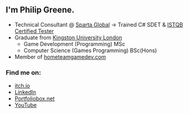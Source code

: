 ## I'm Philip Greene. 
- Technical Consultant @ [Sparta Global](https://www.spartaglobal.com/) -> Trained C# SDET & [ISTQB Certified Tester](https://skillshub.isqi.org/67kbexja)
- Graduate from [Kingston University London](https://www.kingston.ac.uk/)
  - Game Development (Programming) MSc
  - Computer Science (Games Programming) BSc(Hons)
- Member of [hometeamgamedev.com](https://hometeamgamedev.com/)

### Find me on:
 - [itch.io](https://vyrium.itch.io/)
 - [LinkedIn](https://www.linkedin.com/in/philipgreene1/)
 - [Portfoliobox.net](http://philipgreene.portfoliobox.net/)
 - [YouTube](https://www.youtube.com/Vyrium)
